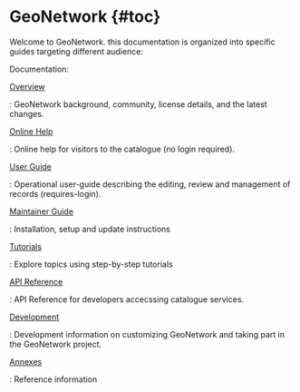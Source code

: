 # GeoNetwork {#toc}

Welcome to GeoNetwork. this documentation is organized into specific guides targeting different audience:

Documentation:

[Overview](overview/index.md)

: GeoNetwork background, community, license details, and the latest changes.

[Online Help](help/index.md)

: Online help for visitors to the catalogue (no login required).

[User Guide](user-guide/index.md)

: Operational user-guide describing the editing, review and management of records (requires-login).

[Maintainer Guide](maintainer-guide/index.md)

: Installation, setup and update instructions

[Tutorials](tutorials/index.md)

: Explore topics using step-by-step tutorials

[API Reference](api/index.md)

: API Reference for developers accecssing catalogue services.

[Development](devel/index.md)

: Development information on customizing GeoNetwork and taking part in the GeoNetwork project.

[Annexes](annexes/index.md)

: Reference information
